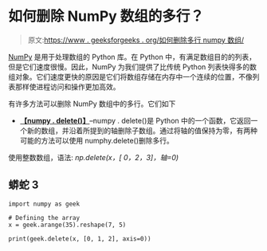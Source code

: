# 如何删除 NumPy 数组的多行？

> 原文:[https://www . geeksforgeeks . org/如何删除多行 numpy 数组/](https://www.geeksforgeeks.org/how-to-delete-multiple-rows-of-numpy-array/)

[NumPy](https://www.geeksforgeeks.org/numpy-in-python-set-1-introduction/) 是用于处理数组的 Python 库。在 Python 中，有满足数组目的的列表，但是它们速度很慢。因此，NumPy 为我们提供了比传统 Python 列表快得多的数组对象。它们速度更快的原因是它们将数组存储在内存中一个连续的位置，不像列表那样使进程访问和操作更加高效。

有许多方法可以删除 NumPy 数组中的多行。它们如下

*   [**【numpy . delete()】**](https://www.geeksforgeeks.org/numpy-delete-python/)–numpy . delete()是 Python 中的一个函数，它返回一个新的数组，并沿着所提到的轴删除子数组。通过将轴的值保持为零，有两种可能的方法可以使用 numphy.delete()删除多行。

使用整数数组，语法: *np.delete(x，[ 0，2，3]，轴=0)*

## 蟒蛇 3

```
import numpy as geek

# Defining the array
x = geek.arange(35).reshape(7, 5) 

print(geek.delete(x, [0, 1, 2], axis=0))
```